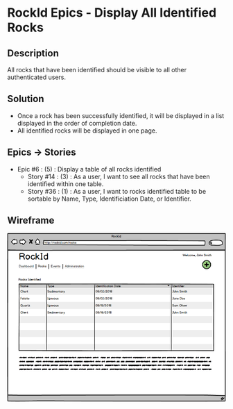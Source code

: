 # RockId Epics - Display All Identified Rocks #
## Description ##
All rocks that have been identified should be visible to all other authenticated users.
## Solution ##
* Once a rock has been successfully identified, it will be displayed in a list displayed in the order of completion date.
* All identified rocks will be displayed in one page.
## Epics -> Stories ##
* Epic #6 : (5) : Display a table of all rocks identified	
	* Story #14 : (3) : As a user, I want to see all rocks that have been identified within one table.
	* Story #36 : (1) : As a user, I want to rocks identified table to be sortable by Name, Type, Identificiation Date, or Identifier.
## Wireframe ##
![All Rocks Identified](https://github.com/erniep888/RockId/blob/master/Documents/wireframe-png/Rocks.png?raw=true)